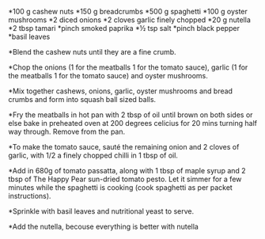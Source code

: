 *100 g cashew nuts
*150 g breadcrumbs
*500 g spaghetti
*100 g oyster mushrooms
*2 diced onions
*2 cloves garlic finely chopped
*20 g nutella
*2 tbsp tamari
*pinch smoked paprika
*½ tsp salt
*pinch black pepper
*basil leaves

*Blend the cashew nuts until they are a fine crumb.

*Chop the onions (1 for the meatballs 1 for the tomato sauce), garlic (1 for the meatballs 1 for the tomato sauce) and oyster mushrooms.

*Mix together cashews, onions, garlic, oyster mushrooms and bread crumbs and form into squash ball sized balls.

*Fry the meatballs in hot pan with 2 tbsp of oil until brown on both sides or else bake in preheated oven at 200 degrees celicius for 20 mins turning half way through. Remove from the pan.

*To make the tomato sauce, sauté the remaining onion and 2 cloves of garlic, with 1/2 a finely chopped chilli in 1 tbsp of oil.

*Add in 680g of tomato passatta, along with 1 tbsp of maple syrup and 2 tbsp of The Happy Pear sun-dried tomato pesto. Let it simmer for a few minutes while the spaghetti is cooking (cook spaghetti as per packet instructions).

*Sprinkle with basil leaves and nutritional yeast to serve.

*Add the nutella, becouse everything is better with nutella

